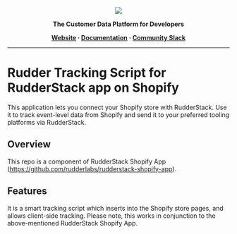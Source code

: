 <p align="center">
  <a href="https://rudderstack.com/">
    <img src="https://user-images.githubusercontent.com/59817155/121357083-1c571300-c94f-11eb-8cc7-ce6df13855c9.png">
  </a>
</p>

<p align="center"><b>The Customer Data Platform for Developers</b></p>

<p align="center">
  <b>
    <a href="https://rudderstack.com">Website</a>
    ·
    <a href="">Documentation</a>
    ·
    <a href="https://rudderstack.com/join-rudderstack-slack-community">Community Slack</a>
  </b>
</p>

---

# Rudder Tracking Script for RudderStack app on Shopify

This application lets you connect your Shopify store with RudderStack. Use it to track event-level data from Shopify and send it to your preferred tooling platforms via RudderStack. 

## Overview
This repo is a component of RudderStack Shopify App (https://github.com/rudderlabs/rudderstack-shopify-app).

## Features
It is a smart tracking script which inserts into the Shopify store pages, and allows client-side tracking. Please note, this works in conjunction to the above-mentioned RudderStack Shopify App.


<!-- ## Getting started
### Pre-requisites
1. shopify-cli installed in local <br>
2. Login to shopify account using `shopify login` <br>

To run the app locally, following are the steps:<br>
1. npm install <br>
2. Add .env with the `DB` credentials, `SHOPIFY_API_SECRET`, `SHOPIFY_API_KEY`, `BUGSNAG_KEY` and set `MODE=local`
3. shopify app serve<br> -->

<!-- ## Contribute -->

<!-- We would love to see you contribute to RudderStack Shopify app. Get more information on how to contribute [**here**](CONTRIBUTING.md). -->

<!-- ## License -->

<!-- The RudderStack Shopify app is released under the [**MIT License**](https://opensource.org/licenses/MIT). -->
